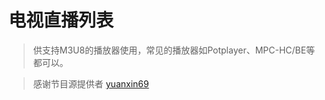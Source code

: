 # 电视直播列表

> 供支持M3U8的播放器使用，常见的播放器如Potplayer、MPC-HC/BE等都可以。  

> 感谢节目源提供者 [yuanxin69](https://github.com/yuanxin69/m3u) 

